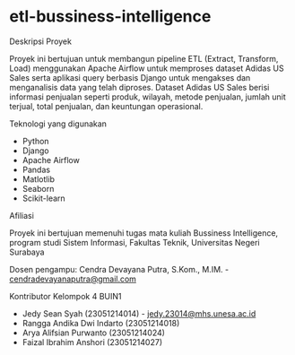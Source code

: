 # etl-bussiness-intelligence

Deskripsi Proyek

Proyek ini bertujuan untuk membangun pipeline ETL (Extract, Transform, Load) menggunakan Apache Airflow untuk memproses dataset Adidas US Sales serta aplikasi query berbasis Django untuk mengakses dan menganalisis data yang telah diproses. Dataset Adidas US Sales berisi informasi penjualan seperti produk, wilayah, metode penjualan, jumlah unit terjual, total penjualan, dan keuntungan operasional.

Teknologi yang digunakan

- Python
- Django
- Apache Airflow
- Pandas
- Matlotlib
- Seaborn
- Scikit-learn

Afiliasi

Proyek ini bertujuan memenuhi tugas mata kuliah Bussiness Intelligence, program studi Sistem Informasi, Fakultas Teknik, Universitas Negeri Surabaya

Dosen pengampu: Cendra Devayana Putra, S.Kom., M.IM. - cendradevayanaputra@gmail.com

Kontributor
Kelompok 4 BUIN1
- Jedy Sean Syah (23051214014) - jedy.23014@mhs.unesa.ac.id
- Rangga Andika Dwi Indarto (23051214018)
- Arya Alifsian Purwanto (23051214024)
- Faizal Ibrahim Anshori (23051214027)
